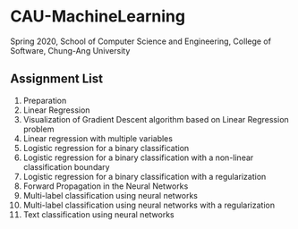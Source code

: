 # CAU-MachineLearning
Spring 2020, School of Computer Science and Engineering, College of Software, Chung-Ang University

## Assignment List
1. Preparation
2. Linear Regression
3. Visualization of Gradient Descent algorithm based on Linear Regression problem
4. Linear regression with multiple variables
5. Logistic regression for a binary classification
6. Logistic regression for a binary classification with a non-linear classification boundary
7. Logistic regression for a binary classification with a regularization
8. Forward Propagation in the Neural Networks
9. Multi-label classification using neural networks
10. Multi-label classification using neural networks with a regularization
11. Text classification using neural networks
